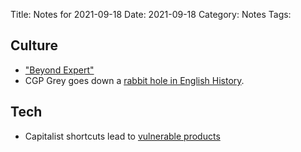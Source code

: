 Title: Notes for 2021-09-18
Date: 2021-09-18
Category: Notes
Tags:

## Culture
* ["Beyond Expert"](https://www.youtube.com/watch?v=7OkuyqUU180)
* CGP Grey goes down a [rabbit hole in English History](https://www.youtube.com/watch?v=qEV9qoup2mQ).

## Tech
* Capitalist shortcuts lead to [vulnerable products](https://www.youtube.com/watch?v=YP8dZKYMxZ4)
